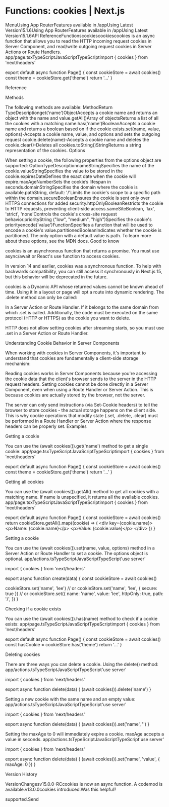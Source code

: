# Functions: cookies | Next.js

<p>MenuUsing App RouterFeatures available in /appUsing Latest Version15.1.6Using App RouterFeatures available in /appUsing Latest Version15.1.6API ReferenceFunctionscookiescookiescookies is an async function that allows you to read the HTTP incoming request cookies in Server Component, and read/write outgoing request cookies in Server Actions or Route Handlers.
app/page.tsxTypeScriptJavaScriptTypeScriptimport { cookies } from 'next/headers'</p>
<p>export default async function Page() {
const cookieStore = await cookies()
const theme = cookieStore.get('theme')
return '...'
}</p>
<p>Reference</p>
<p>Methods</p>
<p>The following methods are available:
MethodReturn TypeDescriptionget('name')ObjectAccepts a cookie name and returns an object with the name and value.getAll()Array of objectsReturns a list of all the cookies with a matching name.has('name')BooleanAccepts a cookie name and returns a boolean based on if the cookie exists.set(name, value, options)-Accepts a cookie name, value, and options and sets the outgoing request cookie.delete(name)-Accepts a cookie name and deletes the cookie.clear()-Deletes all cookies.toString()StringReturns a string representation of the cookies.
Options</p>
<p>When setting a cookie, the following properties from the options object are supported:
OptionTypeDescriptionnameStringSpecifies the name of the cookie.valueStringSpecifies the value to be stored in the cookie.expiresDateDefines the exact date when the cookie will expire.maxAgeNumberSets the cookie’s lifespan in seconds.domainStringSpecifies the domain where the cookie is available.pathString, default: '/'Limits the cookie's scope to a specific path within the domain.secureBooleanEnsures the cookie is sent only over HTTPS connections for added security.httpOnlyBooleanRestricts the cookie to HTTP requests, preventing client-side access.sameSiteBoolean, 'lax', 'strict', 'none'Controls the cookie's cross-site request behavior.priorityString (&quot;low&quot;, &quot;medium&quot;, &quot;high&quot;)Specifies the cookie's priorityencode('value')FunctionSpecifies a function that will be used to encode a cookie's value.partitionedBooleanIndicates whether the cookie is partitioned.
The only option with a default value is path.
To learn more about these options, see the MDN docs.
Good to know</p>
<p>cookies is an asynchronous function that returns a promise. You must use async/await or React's use function to access cookies.</p>
<p>In version 14 and earlier, cookies was a synchronous function. To help with backwards compatibility, you can still access it synchronously in Next.js 15, but this behavior will be deprecated in the future.</p>
<p>cookies is a Dynamic API whose returned values cannot be known ahead of time. Using it in a layout or page will opt a route into dynamic rendering.
The .delete method can only be called:</p>
<p>In a Server Action or Route Handler.
If it belongs to the same domain from which .set is called. Additionally, the code must be executed on the same protocol (HTTP or HTTPS) as the cookie you want to delete.</p>
<p>HTTP does not allow setting cookies after streaming starts, so you must use .set in a Server Action or Route Handler.</p>
<p>Understanding Cookie Behavior in Server Components</p>
<p>When working with cookies in Server Components, it's important to understand that cookies are fundamentally a client-side storage mechanism:</p>
<p>Reading cookies works in Server Components because you're accessing the cookie data that the client's browser sends to the server in the HTTP request headers.
Setting cookies cannot be done directly in a Server Component, even when using a Route Handler or Server Action. This is because cookies are actually stored by the browser, not the server.</p>
<p>The server can only send instructions (via Set-Cookie headers) to tell the browser to store cookies - the actual storage happens on the client side. This is why cookie operations that modify state (.set, .delete, .clear) must be performed in a Route Handler or Server Action where the response headers can be properly set.
Examples</p>
<p>Getting a cookie</p>
<p>You can use the (await cookies()).get('name') method to get a single cookie:
app/page.tsxTypeScriptJavaScriptTypeScriptimport { cookies } from 'next/headers'</p>
<p>export default async function Page() {
const cookieStore = await cookies()
const theme = cookieStore.get('theme')
return '...'
}</p>
<p>Getting all cookies</p>
<p>You can use the (await cookies()).getAll() method to get all cookies with a matching name. If name is unspecified, it returns all the available cookies.
app/page.tsxTypeScriptJavaScriptTypeScriptimport { cookies } from 'next/headers'</p>
<p>export default async function Page() {
const cookieStore = await cookies()
return cookieStore.getAll().map((cookie) =&gt; (
&lt;div key={cookie.name}&gt;
&lt;p&gt;Name: {cookie.name}&lt;/p&gt;
&lt;p&gt;Value: {cookie.value}&lt;/p&gt;
&lt;/div&gt;
))
}</p>
<p>Setting a cookie</p>
<p>You can use the (await cookies()).set(name, value, options) method in a Server Action or Route Handler to set a cookie. The options object is optional.
app/actions.tsTypeScriptJavaScriptTypeScript'use server'</p>
<p>import { cookies } from 'next/headers'</p>
<p>export async function create(data) {
const cookieStore = await cookies()</p>
<p>cookieStore.set('name', 'lee')
// or
cookieStore.set('name', 'lee', { secure: true })
// or
cookieStore.set({
name: 'name',
value: 'lee',
httpOnly: true,
path: '/',
})
}</p>
<p>Checking if a cookie exists</p>
<p>You can use the (await cookies()).has(name) method to check if a cookie exists:
app/page.tsTypeScriptJavaScriptTypeScriptimport { cookies } from 'next/headers'</p>
<p>export default async function Page() {
const cookieStore = await cookies()
const hasCookie = cookieStore.has('theme')
return '...'
}</p>
<p>Deleting cookies</p>
<p>There are three ways you can delete a cookie.
Using the delete() method:
app/actions.tsTypeScriptJavaScriptTypeScript'use server'</p>
<p>import { cookies } from 'next/headers'</p>
<p>export async function delete(data) {
(await cookies()).delete('name')
}</p>
<p>Setting a new cookie with the same name and an empty value:
app/actions.tsTypeScriptJavaScriptTypeScript'use server'</p>
<p>import { cookies } from 'next/headers'</p>
<p>export async function delete(data) {
(await cookies()).set('name', '')
}</p>
<p>Setting the maxAge to 0 will immediately expire a cookie. maxAge accepts a value in seconds.
app/actions.tsTypeScriptJavaScriptTypeScript'use server'</p>
<p>import { cookies } from 'next/headers'</p>
<p>export async function delete(data) {
(await cookies()).set('name', 'value', { maxAge: 0 })
}</p>
<p>Version History</p>
<p>VersionChangesv15.0.0-RCcookies is now an async function. A codemod is available.v13.0.0cookies introduced.Was this helpful?</p>
<p>supported.Send</p>
